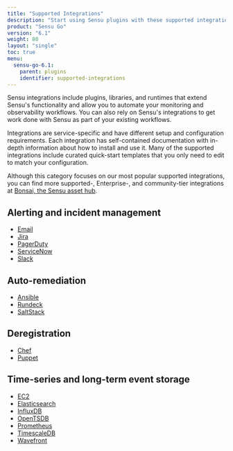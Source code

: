 ```yaml
---
title: "Supported Integrations"
description: "Start using Sensu plugins with these supported integrations. Sensu integrations are available for PagerDuty, Ansible, Chef, Jira, Elasticsearch, InfluxDB, and more."
product: "Sensu Go"
version: "6.1"
weight: 80
layout: "single"
toc: true
menu:
  sensu-go-6.1:
    parent: plugins
    identifier: supported-integrations
---
```


Sensu integrations include plugins, libraries, and runtimes that extend Sensu's functionality and allow you to automate your monitoring and observability workflows.
You can also rely on Sensu's integrations to get work done with Sensu as part of your existing workflows.

Integrations are service-specific and have different setup and configuration requirements.
Each integration has self-contained documentation with in-depth information about how to install and use it.
Many of the supported integrations include curated quick-start templates that you only need to edit to match your configuration.

Although this category focuses on our most popular supported integrations, you can find more supported-, Enterprise-, and community-tier integrations at [Bonsai, the Sensu asset hub][1].

## Alerting and incident management

- [Email][3]
- [Jira][4]
- [PagerDuty][5]
- [ServiceNow][6]
- [Slack][7]

## Auto-remediation

- [Ansible][8]
- [Rundeck][9]
- [SaltStack][10]

## Deregistration

- [Chef][11]
- [Puppet][12]

## Time-series and long-term event storage

- [EC2][2]
- [Elasticsearch][13]
- [InfluxDB][14]
- [OpenTSDB][16]
- [Prometheus][17]
- [TimescaleDB][18]
- [Wavefront][19]


[1]: https://bonsai.sensu.io/
[2]: aws-ec2/
[3]: email/
[4]: jira/
[5]: pagerduty/
[6]: servicenow/
[7]: slack/
[8]: ansible/
[9]: rundeck/
[10]: saltstack/
[11]: chef/
[12]: puppet/
[13]: elasticsearch/
[14]: influxdb/
[16]: opentsdb/
[17]: prometheus/
[18]: timescaledb/
[19]: wavefront/
